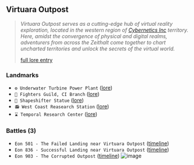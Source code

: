 ## Virtuara Outpost
> *Virtuara Outpost serves as a cutting-edge hub of virtual reality exploration, located in the western region of [Cybernetics Inc](<https://zeithalt.github.io/r/cybernetics_inc.html>) territory. Here, amidst the convergence of physical and digital realms, adventurers from across the Zeithalt come together to chart uncharted territories and unlock the secrets of the virtual world.*  
>  
> [full lore entry](<https://zeithalt.github.io//r/virtuara_outpost.html>)

### Landmarks
- `⚙️ Underwater Turbine Power Plant` ([lore](<https://zeithalt.github.io//r/underwater_power_plant.html>))
- `🏢 Fighters Guild, CI Branch` ([lore](<https://zeithalt.github.io//r/fighters_guild_ci_branch.html>))
- `🗿 Shapeshifter Statue` ([lore](<https://zeithalt.github.io//r/shapeshifter_statue.html>))
- `📻 West Coast Reasearch Station` ([lore](<https://zeithalt.github.io//r/west_coast_research_station.html>))
- `⌛ Temporal Research Center` ([lore](<https://zeithalt.github.io//r/temporal_research_center.html>))
### Battles (3)
- `Eon 501 - The Failed Landing near Virtuara Outpost` ([timeline](<https://zeithalt.github.io//t/#eon0501>))
- `Eon 836 - Successful Landing near Virtuara Outpost` ([timeline](<https://zeithalt.github.io//t/#eon0836>))
- `Eon 903 - The Corrupted Outpost` ([timeline](<https://zeithalt.github.io//t/#eon0903>))
![image](https://zeithalt.github.io/r/i/virtuara_outpost.png)
